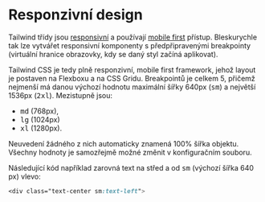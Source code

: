 # Responzivní design

Tailwind třídy jsou [responsivní](https://developer.mozilla.org/en-US/docs/Learn/CSS/CSS_layout/Responsive_Design) a používají [mobile first](https://developer.mozilla.org/en-US/docs/Web/Progressive_web_apps/Responsive/Mobile_first) přístup. Bleskurychle tak lze vytvářet responsivní komponenty s předpřipravenými breakpointy (virtuální hranice obrazovky, kdy se daný styl začíná aplikovat). 

Tailwind CSS je tedy <span class="text-yellow-600">plně responzivní, mobile first framework</span>, jehož layout je postaven na Flexboxu a na CSS Gridu. Breakpointů je celkem 5, přičemž nejmenší má danou výchozí hodnotu maximální šířky 640px (<kbd>sm</kbd>) a největší 1536px (<kbd>2xl</kbd>). Mezistupně jsou:

- <kbd>md</kbd> (768px),
- <kbd>lg</kbd> (1024px)
- <kbd>xl</kbd> (1280px).

Neuvedení žádného z nich automaticky znamená 100% šířka objektu. Všechny hodnoty je samozřejmě možné změnit v konfiguračním souboru.

Následující kód například zarovná text na střed a od <kbd>sm</kbd> (výchozí šířka 640 px) vlevo:

```css
<div class="text-center sm:text-left">
```